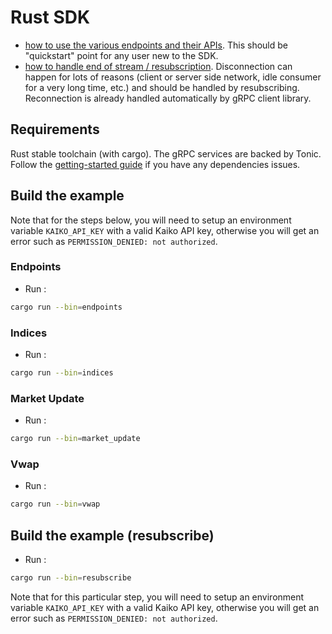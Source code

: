 # Rust SDK

- [how to use the various endpoints and their APIs](src/endpoints.rs).
This should be "quickstart" point for any user new to the SDK.
- [how to handle end of stream / resubscription](src/resubscribe.rs).
Disconnection can happen for lots of reasons (client or server side network, idle consumer for a very long time, etc.) and should be handled by resubscribing. Reconnection is already handled automatically by gRPC client library.

## Requirements

Rust stable toolchain (with cargo). The gRPC services are backed by Tonic. Follow the [getting-started guide](https://github.com/hyperium/tonic#getting-started) if you have any dependencies issues.

## Build the example

Note that for the steps below, you will need to setup an environment variable `KAIKO_API_KEY` with a valid Kaiko API key, otherwise you will get an error such as `PERMISSION_DENIED: not authorized`.

### Endpoints

- Run :

```bash
cargo run --bin=endpoints
```

### Indices

- Run :

```bash
cargo run --bin=indices
```

### Market Update

- Run :

```bash
cargo run --bin=market_update
```

### Vwap

- Run :

```bash
cargo run --bin=vwap
```

## Build the example (resubscribe)

- Run :

```bash
cargo run --bin=resubscribe
```

Note that for this particular step, you will need to setup an environment variable `KAIKO_API_KEY` with a valid Kaiko API key, otherwise you will get an error such as `PERMISSION_DENIED: not authorized`.
